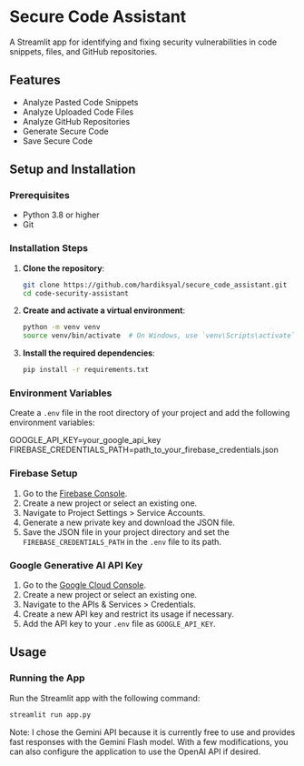 # Secure Code Assistant

A Streamlit app for identifying and fixing security vulnerabilities in code snippets, files, and GitHub repositories.

## Features

- Analyze Pasted Code Snippets
- Analyze Uploaded Code Files
- Analyze GitHub Repositories
- Generate Secure Code
- Save Secure Code

## Setup and Installation

### Prerequisites

- Python 3.8 or higher
- Git

### Installation Steps

1. **Clone the repository**:
    ```bash
    git clone https://github.com/hardiksyal/secure_code_assistant.git
    cd code-security-assistant
    ```

2. **Create and activate a virtual environment**:
    ```bash
    python -m venv venv
    source venv/bin/activate  # On Windows, use `venv\Scripts\activate`
    ```

3. **Install the required dependencies**:
    ```bash
    pip install -r requirements.txt
    ```

### Environment Variables

Create a `.env` file in the root directory of your project and add the following environment variables:

GOOGLE_API_KEY=your_google_api_key
FIREBASE_CREDENTIALS_PATH=path_to_your_firebase_credentials.json


### Firebase Setup

1. Go to the [Firebase Console](https://console.firebase.google.com/).
2. Create a new project or select an existing one.
3. Navigate to Project Settings > Service Accounts.
4. Generate a new private key and download the JSON file.
5. Save the JSON file in your project directory and set the `FIREBASE_CREDENTIALS_PATH` in the `.env` file to its path.

### Google Generative AI API Key

1. Go to the [Google Cloud Console](https://console.cloud.google.com/).
2. Create a new project or select an existing one.
3. Navigate to the APIs & Services > Credentials.
4. Create a new API key and restrict its usage if necessary.
5. Add the API key to your `.env` file as `GOOGLE_API_KEY`.

## Usage

### Running the App

Run the Streamlit app with the following command:

```bash
streamlit run app.py
```
Note: I chose the Gemini API because it is currently free to use and provides fast responses with the Gemini Flash model. With a few modifications, you can also configure the application to use the OpenAI API if desired.
